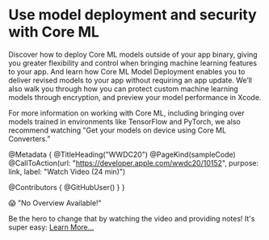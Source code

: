 # Use model deployment and security with Core ML

Discover how to deploy Core ML models outside of your app binary, giving you greater flexibility and control when bringing machine learning features to your app. And learn how Core ML Model Deployment enables you to deliver revised models to your app without requiring an app update. We’ll also walk you through how you can protect custom machine learning models through encryption, and preview your model performance in Xcode.

For more information on working with Core ML, including bringing over models trained in environments like TensorFlow and PyTorch, we also recommend watching "Get your models on device using Core ML Converters.”

@Metadata {
   @TitleHeading("WWDC20")
   @PageKind(sampleCode)
   @CallToAction(url: "https://developer.apple.com/wwdc20/10152", purpose: link, label: "Watch Video (24 min)")

   @Contributors {
      @GitHubUser(<replace this with your GitHub handle>)
   }
}

😱 "No Overview Available!"

Be the hero to change that by watching the video and providing notes! It's super easy:
 [Learn More…](https://wwdcnotes.github.io/WWDCNotes/documentation/wwdcnotes/contributing)
